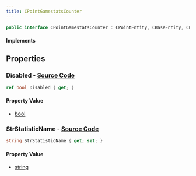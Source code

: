 ```yaml
---
title: CPointGamestatsCounter
---
```


```csharp
public interface CPointGamestatsCounter : CPointEntity, CBaseEntity, CEntityInstance, ISchemaClass<CEntityInstance>, ISchemaClass<CBaseEntity>, ISchemaClass<CPointEntity>, ISchemaClass<CPointGamestatsCounter>, ISchemaField, ISchemaClass, INativeHandle
```

#### Implements

## Properties

### **Disabled** - [Source Code](https://github.com/swiftly-solution/swiftlys2/blob/main/managed/src/SwiftlyS2.Generated/Schemas/Interfaces/CPointGamestatsCounter.cs#L18)

```csharp
ref bool Disabled { get; }
```

#### Property Value

- [bool](https://learn.microsoft.com/dotnet/api/system.boolean)

### **StrStatisticName** - [Source Code](https://github.com/swiftly-solution/swiftlys2/blob/main/managed/src/SwiftlyS2.Generated/Schemas/Interfaces/CPointGamestatsCounter.cs#L16)

```csharp
string StrStatisticName { get; set; }
```

#### Property Value

- [string](https://learn.microsoft.com/dotnet/api/system.string)


